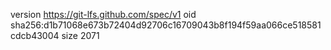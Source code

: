 version https://git-lfs.github.com/spec/v1
oid sha256:d1b71068e673b72404d92706c16709043b8f194f59aa066ce518581cdcb43004
size 2071
